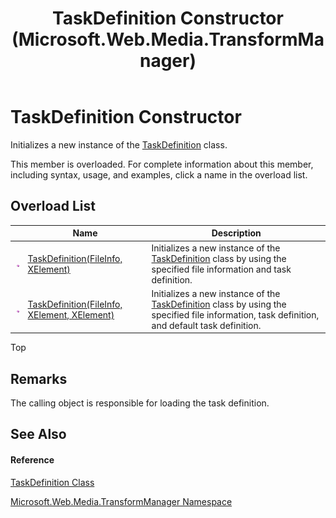 ﻿---
title: TaskDefinition Constructor  (Microsoft.Web.Media.TransformManager)
TOCTitle: TaskDefinition Constructor
ms:assetid: Overload:Microsoft.Web.Media.TransformManager.TaskDefinition.#ctor
ms:mtpsurl: https://msdn.microsoft.com/en-us/library/microsoft.web.media.transformmanager.taskdefinition.taskdefinition(v=VS.90)
ms:contentKeyID: 35521020
ms.date: 06/14/2012
mtps_version: v=VS.90
f1_keywords:
- Microsoft.Web.Media.TransformManager.TaskDefinition.#ctor
- Microsoft.Web.Media.TransformManager.TaskDefinition.TaskDefinition
dev_langs:
- CSharp
- JScript
- VB
- FSharp
---

# TaskDefinition Constructor

Initializes a new instance of the [TaskDefinition](taskdefinition-class-microsoft-web-media-transformmanager.md) class.

This member is overloaded. For complete information about this member, including syntax, usage, and examples, click a name in the overload list.

## Overload List

<table>
<thead>
<tr class="header">
<th> </th>
<th>Name</th>
<th>Description</th>
</tr>
</thead>
<tbody>
<tr class="odd">
<td><img src="images/Dd565996.pubmethod(en-us,VS.90).gif" title="Public method" alt="Public method" /></td>
<td><a href="taskdefinition-constructor-fileinfo-xelement-microsoft-web-media-transformmanager.md">TaskDefinition(FileInfo, XElement)</a></td>
<td>Initializes a new instance of the <a href="taskdefinition-class-microsoft-web-media-transformmanager.md">TaskDefinition</a> class by using the specified file information and task definition.</td>
</tr>
<tr class="even">
<td><img src="images/Dd565996.pubmethod(en-us,VS.90).gif" title="Public method" alt="Public method" /></td>
<td><a href="taskdefinition-constructor-fileinfo-xelement-xelement-microsoft-web-media-transformmanager.md">TaskDefinition(FileInfo, XElement, XElement)</a></td>
<td>Initializes a new instance of the <a href="taskdefinition-class-microsoft-web-media-transformmanager.md">TaskDefinition</a> class by using the specified file information, task definition, and default task definition.</td>
</tr>
</tbody>
</table>


Top

## Remarks

The calling object is responsible for loading the task definition.

## See Also

#### Reference

[TaskDefinition Class](taskdefinition-class-microsoft-web-media-transformmanager.md)

[Microsoft.Web.Media.TransformManager Namespace](microsoft-web-media-transformmanager-namespace.md)

